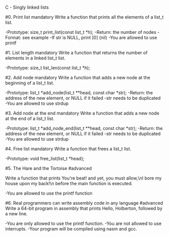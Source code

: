 C - Singly linked lists

#0. Print list
mandatory
Write a function that prints all the elements of a list_t list.

-Prototype: size_t print_list(const list_t *h);
-Return: the number of nodes
-Format: see example
-If str is NULL, print [0] (nil)
-You are allowed to use printf

#1. List length
mandatory
Write a function that returns the number of elements in a linked list_t list.

-Prototype: size_t list_len(const list_t *h);

#2. Add node
mandatory
Write a function that adds a new node at the beginning of a list_t list.

-Prototype: list_t *add_node(list_t **head, const char *str);
-Return: the address of the new element, or NULL if it failed
-str needs to be duplicated
-You are allowed to use strdup

#3. Add node at the end
mandatory
Write a function that adds a new node at the end of a list_t list.

-Prototype: list_t *add_node_end(list_t **head, const char *str);
-Return: the address of the new element, or NULL if it failed
-str needs to be duplicated
-You are allowed to use strdup

#4. Free list
mandatory
Write a function that frees a list_t list.

-Prototype: void free_list(list_t *head);

#5. The Hare and the Tortoise
#advanced


Write a function that prints You're beat! and yet, you must allow,\nI bore my house upon my back!\n before the main function is executed.

-You are allowed to use the printf function

#6. Real programmers can write assembly code in any language
#advanced
Write a 64-bit program in assembly that prints Hello, Holberton, followed by a new line.

-You are only allowed to use the printf function.
-You are not allowed to use interrupts.
-Your program will be compiled using nasm and gcc.
